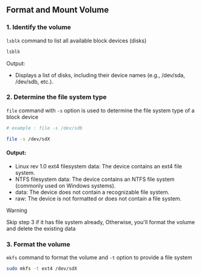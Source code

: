 ## Format and Mount Volume

### 1. Identify the volume

`lsblk` command to list all available block devices (disks)
```sh
lsblk
```
Output:
- Displays a list of disks, including their device names (e.g., /dev/sda, /dev/sdb, etc.).


### 2. Determine the file system type
`file` command with `-s` option is used to determine the file system type of a block device

```sh
# example : file -s /dev/sdb

file -s /dev/sdX
```
#### Output:
- Linux rev 1.0 ext4 filesystem data: The device contains an ext4 file system.
- NTFS filesystem data: The device contains an NTFS file system (commonly used on Windows systems).
- data: The device does not contain a recognizable file system.
- raw: The device is not formatted or does not contain a file system.


> [!WARNING]
> Skip step 3 if it has file system already, Otherwise, you'll format the volume and delete the existing data

### 3. Format the volume
`mkfs` command to format the volume and `-t` option to provide a file system

```sh
sudo mkfs -t ext4 /dev/sdX
```
